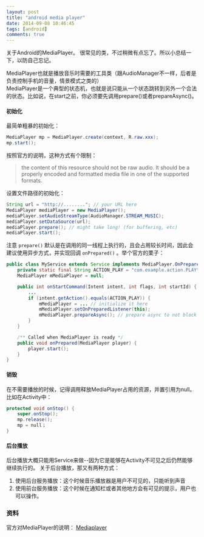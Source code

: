 ```yaml
---
layout: post
title: "android media player"
date: 2014-09-08 10:46:45
tags: [android]
comments: true
---
```

关于Android的MediaPlayer。
很常见的类，不过稍微有点忘了。所以小总结一下，以防自己忘记。
<!--more-->
MediaPlayer也就是播放音乐时需要的工具类（跟AudioManager不一样，后者是负责控制手机的音量，情景模式之类的）  
MediaPlayer是一个典型的状态机，也就是说只能从一个状态跳转到另外一个合法的状态。比如说，在start之前，你必须要先调用prepare()或者prepareAsync()。
#### 初始化
最简单粗暴的初始化：
```java
MediaPlayer mp = MediaPlayer.create(context, R.raw.xxx);
mp.start();
```

按照官方的说明，这种方式有个限制：
> the content of this resource should not be raw audio. It should be a properly encoded and formatted media file in one of the supported formats.


设置文件路径的初始化：
```java
String url = "http://........"; // your URL here
MediaPlayer mediaPlayer = new MediaPlayer();
mediaPlayer.setAudioStreamType(AudioManager.STREAM_MUSIC);
mediaPlayer.setDataSource(url);
mediaPlayer.prepare(); // might take long! (for buffering, etc)
mediaPlayer.start();
```
注意 `prepare()` 默认是在调用的同一线程上执行的，且会占用较长时间，因此会建议使用异步方式，并实现回调 `onPrepared()` 。举个官方的栗子：
```java
public class MyService extends Service implements MediaPlayer.OnPreparedListener {
    private static final String ACTION_PLAY = "com.example.action.PLAY";
    MediaPlayer mMediaPlayer = null;

    public int onStartCommand(Intent intent, int flags, int startId) {
        ...
        if (intent.getAction().equals(ACTION_PLAY)) {
            mMediaPlayer = ... // initialize it here
            mMediaPlayer.setOnPreparedListener(this);
            mMediaPlayer.prepareAsync(); // prepare async to not block main thread
        }
    }

    /** Called when MediaPlayer is ready */
    public void onPrepared(MediaPlayer player) {
        player.start();
    }
}
```
#### 销毁
在不需要播放的时候，记得调用释放MediaPlayer占用的资源，并置引用为null。比如在Activity中：
```java
protected void onStop() {
	super.onStop();
	mp.release();
	mp = null；
}
```

#### 后台播放
后台播放大概只能用Service来做--因为它是能够在Activity不可见之后仍然能够继续执行的。
关于后台播放，那又有两种方式：  
1. 使用后台服务播放：这个时候音乐播放器是用户不可见的，只能听到声音
2. 使用前台服务播放：这个时候在通知栏或者其他地方会有可见的提示，用户也可以操作。

### 资料
官方对MediaPlayer的说明： [Mediaplayer][Media_Player]

[Media_Player]: http://developer.android.com/guide/topics/media/mediaplayer.html